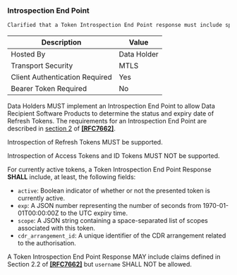 ### Introspection End Point
```diff
Clarified that a Token Introspection End Point response must include specific fields only for currently active tokens
```
| Description | Value   |
|---|---|
| Hosted By  | Data Holder  |
|  Transport Security |  MTLS |
| Client Authentication Required| Yes|
| Bearer Token Required| No|

Data Holders MUST implement an Introspection End Point to allow Data Recipient Software Products to determine the status and expiry date of Refresh Tokens.  The requirements for an Introspection End Point are described in [section 2](https://tools.ietf.org/html/rfc7662#section-2) of **[[RFC7662]](#nref-RFC7662)**.

Introspection of Refresh Tokens MUST be supported.

Introspection of Access Tokens and ID Tokens MUST NOT be supported.

For currently active tokens, a Token Introspection End Point Response **SHALL** include, at least, the following fields:

- `active`: Boolean indicator of whether or not the presented token
      is currently active.
- `exp`:  A JSON number representing the number of seconds from 1970-01-01T00:00:00Z to the UTC expiry time.
- `scope`: A JSON string containing a space-separated list of scopes associated with this token.
- `cdr_arrangement_id`: A unique identifier of the CDR arrangement related to the authorisation.

A Token Introspection End Point Response MAY include claims defined in Section 2.2 of **[[RFC7662]](#nref-RFC7662)** but ``username`` SHALL NOT be allowed.
